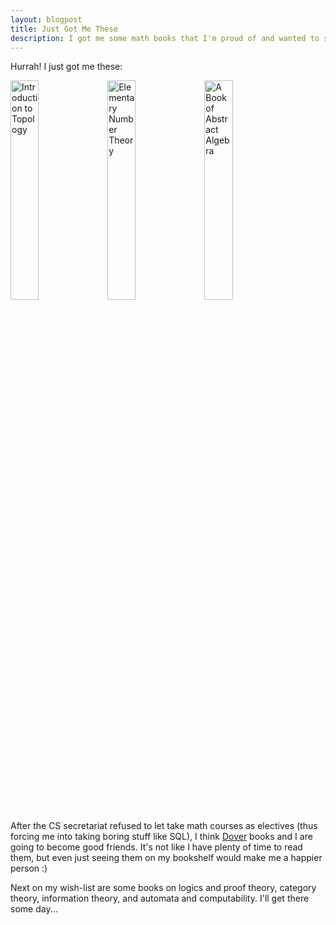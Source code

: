 ```yaml
---
layout: blogpost
title: Just Got Me These
description: I got me some math books that I'm proud of and wanted to share
---
```


Hurrah! I just got me these:

<a href="http://www.amazon.com/gp/product/0486663523"><img src="http://ecx.images-amazon.com/images/I/41aRgMz4h5L._BO2,204,203,200_PIsitb-sticker-arrow-click,TopRight,35,-76_AA300_SH20_OU01_.jpg" title="Introduction to Topology" width="30%" /></a>
<a href="http://www.amazon.com/gp/product/048646931X"><img src="http://ecx.images-amazon.com/images/I/51Czir%2BiJXL._BO2,204,203,200_PIsitb-sticker-arrow-click,TopRight,35,-76_AA300_SH20_OU01_.jpg" title="Elementary Number Theory" width="30%" /></a>
<a href="http://www.amazon.com/gp/product/0486474178"><img src="http://ecx.images-amazon.com/images/I/513qqhyP9cL._BO2,204,203,200_PIsitb-sticker-arrow-click,TopRight,35,-76_AA300_SH20_OU01_.jpg" title="A Book of Abstract Algebra" width="30%" /></a>

After the CS secretariat refused to let take math courses as electives (thus forcing me into taking
boring stuff like SQL), I think [Dover](http://store.doverpublications.com/by-subject-science-and-mathematics-mathematics.html) 
books and I are going to become good friends. It's not like I have plenty of time to read them,
but even just seeing them on my bookshelf would make me a happier person :)

Next on my wish-list are some books on logics and proof theory, category theory, information theory,
and automata and computability. I'll get there some day...



